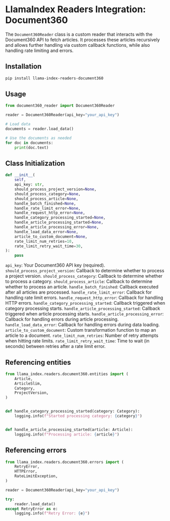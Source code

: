 # LlamaIndex Readers Integration: Document360

The `Document360Reader` class is a custom reader that interacts with the Document360 API to fetch articles. It processes these articles recursively and allows further handling via custom callback functions, while also handling rate limiting and errors.

## Installation

```bash
pip install llama-index-readers-document360
```

## Usage

```py
from document360_reader import Document360Reader

reader = Document360Reader(api_key="your_api_key")

# Load data
documents = reader.load_data()

# Use the documents as needed
for doc in documents:
    print(doc.text)
```

## Class Initialization

```py
def __init__(
    self,
    api_key: str,
    should_process_project_version=None,
    should_process_category=None,
    should_process_article=None,
    handle_batch_finished=None,
    handle_rate_limit_error=None,
    handle_request_http_error=None,
    handle_category_processing_started=None,
    handle_article_processing_started=None,
    handle_article_processing_error=None,
    handle_load_data_error=None,
    article_to_custom_document=None,
    rate_limit_num_retries=10,
    rate_limit_retry_wait_time=30,
):
    pass
```

`api_key`: Your Document360 API key (required).
`should_process_project_version`: Callback to determine whether to process a project version.
`should_process_category`: Callback to determine whether to process a category.
`should_process_article`: Callback to determine whether to process an article.
`handle_batch_finished`: Callback executed after all articles are processed.
`handle_rate_limit_error`: Callback for handling rate limit errors.
`handle_request_http_error`: Callback for handling HTTP errors.
`handle_category_processing_started`: Callback triggered when category processing starts.
`handle_article_processing_started`: Callback triggered when article processing starts.
`handle_article_processing_error`: Callback for handling errors during article processing.
`handle_load_data_error`: Callback for handling errors during data loading.
`article_to_custom_document`: Custom transformation function to map an article to a document.
`rate_limit_num_retries`: Number of retry attempts when hitting rate limits.
`rate_limit_retry_wait_time`: Time to wait (in seconds) between retries after a rate limit error.

## Referencing entities

```py
from llama_index.readers.document360.entities import (
    Article,
    ArticleSlim,
    Category,
    ProjectVersion,
)


def handle_category_processing_started(category: Category):
    logging.info(f"Started processing category: {category}")


def handle_article_processing_started(article: Article):
    logging.info(f"Processing article: {article}")
```

## Referencing errors

```py
from llama_index.readers.document360.errors import (
    RetryError,
    HTTPError,
    RateLimitException,
)

reader = Document360Reader(api_key="your_api_key")

try:
    reader.load_data()
except RetryError as e:
    logging.info(f"Retry Error: {e}")
```
